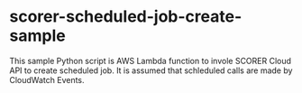 # scorer-scheduled-job-create-sample
This sample Python script is AWS Lambda function to invole SCORER Cloud API to create scheduled job. It is assumed that schleduled calls are made by CloudWatch Events.
